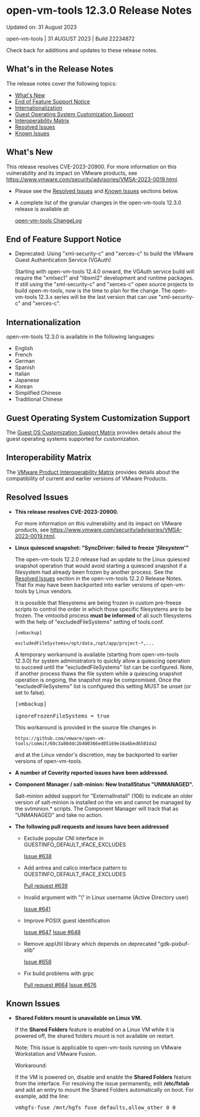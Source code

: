 #                      open-vm-tools 12.3.0 Release Notes

Updated on: 31 August 2023

open-vm-tools | 31 AUGUST 2023 | Build 22234872

Check back for additions and updates to these release notes.

## What's in the Release Notes

The release notes cover the following topics:

* [What's New](#whatsnew) 
* [End of Feature Support Notice](#endsupport)
* [Internationalization](#i18n) 
* [Guest Operating System Customization Support](#guestop) 
* [Interoperability Matrix](#interop) 
* [Resolved Issues](#resolvedissues) 
* [Known Issues](#knownissues)

## <a id="whatsnew" name="whatsnew"></a>What's New

This release resolves CVE-2023-20900. For more information on this vulnerability and its impact on VMware products, see https://www.vmware.com/security/advisories/VMSA-2023-0019.html.

*   Please see the [Resolved Issues](#resolvedissues) and [Known Issues](#knownissues) sections below.

*   A complete list of the granular changes in the open-vm-tools 12.3.0 release is available at:

    [open-vm-tools ChangeLog](https://github.com/vmware/open-vm-tools/blob/stable-12.3.0/open-vm-tools/ChangeLog)

## <a id="endsupport" name="endsupport"></a>End of Feature Support Notice

*   Deprecated: Using "xml-security-c" and "xerces-c" to build the VMware Guest Authentication Service (VGAuth)

    Starting with open-vm-tools 12.4.0 onward, the VGAuth service build will require the "xmlsec1" and "libxml2" development and runtime packages.  If still using the "xml-security-c" and "xerces-c" open source projects to build open-m-tools, now is the time to plan for the change.  The open-vm-tools 12.3.x series will be the last version that can use "xml-security-c" and "xerces-c".

## <a id="i18n" name="i18n"></a>Internationalization

open-vm-tools 12.3.0 is available in the following languages:

* English
* French
* German
* Spanish
* Italian
* Japanese
* Korean
* Simplified Chinese
* Traditional Chinese

## <a id="guestop" name="guestop"></a>Guest Operating System Customization Support

The [Guest OS Customization Support Matrix](http://partnerweb.vmware.com/programs/guestOS/guest-os-customization-matrix.pdf) provides details about the guest operating systems supported for customization.

## <a id="interop" name="interop"></a>Interoperability Matrix

The [VMware Product Interoperability Matrix](http://partnerweb.vmware.com/comp_guide2/sim/interop_matrix.php) provides details about the compatibility of current and earlier versions of VMware Products. 

## <a id="resolvedissues" name ="resolvedissues"></a> Resolved Issues

*   **This release resolves CVE-2023-20900.**

    For more information on this vulnerability and its impact on VMware products, see https://www.vmware.com/security/advisories/VMSA-2023-0019.html.

*   **Linux quiesced snapshot: "SyncDriver: failed to freeze '_filesystem_'"**

    The open-vm-tools 12.2.0 release had an update to the Linux quiesced snapshot operation that would avoid starting a quiesced snapshot if a filesystem had already been frozen by another process.  See the [Resolved Issues](https://github.com/vmware/open-vm-tools/blob/stable-12.2.0/ReleaseNotes.md#-resolved-issues) section in the open-vm-tools 12.2.0 Release Notes.   That fix may have been backported into earlier versions of open-vm-tools by Linux vendors.  

    It is possible that filesystems are being frozen in custom pre-freeze scripts to control the order in which those specific filesystems are to be frozen.  The vmtoolsd process **must be informed** of all such filesystems with the help of "excludedFileSystems" setting of tools.conf.

    ```
    [vmbackup]

    excludedFileSystems=/opt/data,/opt/app/project-*,...
    ```

    A temporary workaround is available (starting from open-vm-tools 12.3.0) for system administrators to quickly allow a quiescing operation to succeed until the "excludedFileSystems" list can be configured.  Note, if another process thaws the file system while a quiescing snapshot operation is ongoing, the snapshot may be compromised.  Once the "excludedFileSystems" list is configured this setting MUST be unset (or set to false).

    <tt>[vmbackup]<br/> <br />
    ignoreFrozenFileSystems = true</tt>

    This workaround is provided in the source file changes in 

        https://github.com/vmware/open-vm-tools/commit/60c3a80ddc2b400366ed05169e16a6bed6501da2

    and at the Linux vendor's discretion, may be backported to earlier versions of open-vm-tools.

*   **A number of Coverity reported issues have been addressed.**

*   **Component Manager / salt-minion: New InstallStatus "UNMANAGED".**

    Salt-minion added support for "ExternalInstall" (106) to indicate an older version of salt-minion is installed on the vm and cannot be managed by the svtminion.* scripts.  The Component Manager will track that as "UNMANAGED" and take no action.

*   **The following pull requests and issues have been addressed**

    * Exclude popular CNI interface in GUESTINFO_DEFAULT_IFACE_EXCLUDES

      [Issue #638](https://github.com/vmware/open-vm-tools/issues/638)

    * Add antrea and calico interface pattern to GUESTINFO_DEFAULT_IFACE_EXCLUDES

      [Pull request #639](https://github.com/vmware/open-vm-tools/pull/639)

    * Invalid argument with "\\" in Linux username (Active Directory user)

      [Issue #641](https://github.com/vmware/open-vm-tools/issues/641)

    * Improve POSIX guest identification

      [Issue #647](https://github.com/vmware/open-vm-tools/issues/647)
      [Issue #648](https://github.com/vmware/open-vm-tools/issues/648)

    * Remove appUtil library which depends on deprecated "gdk-pixbuf-xlib"

      [Issue #658](https://github.com/vmware/open-vm-tools/issues/658)

    * Fix build problems with grpc

      [Pull request #664](https://github.com/vmware/open-vm-tools/pull/664)
      [Issue #676](https://github.com/vmware/open-vm-tools/issues/676)

## <a id="knownissues" name="knownissues"></a>Known Issues


*   **Shared Folders mount is unavailable on Linux VM.**

    If the **Shared Folders** feature is enabled on a Linux VM while it is powered off, the shared folders mount is not available on restart.

    Note: This issue is applicable to open-vm-tools running on VMware Workstation and VMware Fusion.

    Workaround:

    If the VM is powered on, disable and enable the **Shared Folders** feature from the interface. For resolving the issue permanently, edit **/etc/fstab** and add an entry to mount the Shared Folders automatically on boot.  For example, add the line:

    <tt>vmhgfs-fuse   /mnt/hgfs    fuse    defaults,allow_other    0    0</tt>

